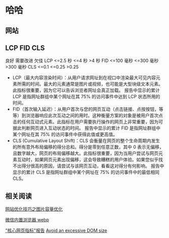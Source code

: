 <!--
 * @Author: kian
 * @Date: 2021-12-11 10:51:14
 * @LastEditors: kian
 * @LastEditTime: 2021-12-11 18:01:12
 * @Description:
-->

# 哈哈

## 网站

## LCP FID CLS

良好 需要改进 欠佳
LCP <=2.5 秒 <=4 秒 >4 秒
FID <=100 毫秒 <=300 毫秒 >300 毫秒
CLS <=0.1 <=0.25 >0.25

- LCP（最大内容渲染时间）：从用户请求网址到在视口中渲染最大可见内容元素所需的时间。最大的元素通常是图片或视频，也可能是大型块级文本元素。此指标很重要，因为它可以告诉浏览者网址会真正加载。
  报告中显示的累计 LCP 是指网址群组中某个网址在其 75% 的访问事件中达到 LCP 状态所用的时间。
- FID（首次输入延迟）：从用户首次与您的网页互动（点击链接、点按按钮，等等）到浏览器响应此次互动之间的用时。这种衡量方案的对象是被用户首次点击的任何互动式元素。此指标在用户需要执行操作的网页上非常重要，因为可据此判断网页进入互动状态的时间。
  报告中显示的累计 FID 是指网址群组中某个网址在其 75% 的访问事件中获得此值或更高值。
- CLS (Cumulative Layout Shift)：CLS 会衡量在网页的整个生命周期内发生的所有意外布局偏移的得分总和。得分是零到任意正数，其中 0 表示无偏移，且数字越大，网页的布局偏移越大。此指标很重要，因为当用户尝试与网页元素互动时，如果网页元素出现偏移，这会导致糟糕的用户体验。如果您似乎找不出得分很高的原因，请尝试与该网页互动，看看这对得分有何影响。
  报告中显示的累计 CLS 是指网址群组中某个网址在 75% 的访问事件中的最低相同 CLS。

## 相关阅读

[网站优化技巧之图片容量优化](https://blog.dteam.top/posts/2020-09/optimize-website-image-size.html#%E5%88%A9%E7%94%A8%E9%98%BF%E9%87%8C%E4%BA%91-cdn-%E8%BE%B9%E7%BC%98%E8%84%9A%E6%9C%AC%E5%AE%9E%E7%8E%B0%E8%87%AA%E9%80%82%E5%BA%94%E8%BD%AC%E6%8D%A2-webp)

[微信内置浏览器 webp](https://wubin.work/blog/articles/144)

["核心网页指标"报告](https://support.google.com/webmasters/answer/9205520?hl=zh-Hans)
[Avoid an excessive DOM size](https://www.corewebvitals.io/pagespeed/fix-avoid-excessive-dom-size-lighthouse)
